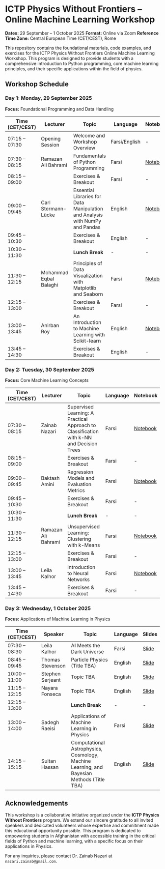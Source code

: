 # ICTP Physics Without Frontiers – Online Machine Learning Workshop

**Dates:** 29 September – 1 October 2025
**Format:** Online via Zoom
**Reference Time Zone:** Central European Time (CET/CEST), Rome

This repository contains the foundational materials, code examples, and exercises for the ICTP Physics Without Frontiers Online Machine Learning Workshop. This program is designed to provide students with a comprehensive introduction to Python programming, core machine learning principles, and their specific applications within the field of physics.

## Workshop Schedule

### **Day 1: Monday, 29 September 2025**

**Focus:** Foundational Programming and Data Handling

| Time (CET/CEST) | Lecturer | Topic | Language | Notebook |
| ----- | ----- | ----- | ----- | ----- |
| 07:15 – 07:30 | Opening Session | Welcome and Workshop Overview | Farsi/English | - |
| 07:30 – 08:15 | Ramazan Ali Bahrami | Fundamentals of Python Programming | Farsi | [Notebook](https://github.com/zainabnazari/PWF_workshop_python_notebook/blob/main/Day1/Day1-Session1.ipynb) |
| 08:15 – 09:00 | | Exercises & Breakout  | Farsi | - |
| 09:00 – 09:45 | Carl Stermann-Lücke |  Essential Libraries for Data Manipulation and Analysis with NumPy and Pandas | English | [Notebook](https://github.com/zainabnazari/PWF_workshop_python_notebook/blob/main/Day1/Day1-Session2.ipynb) |
| 09:45 – 10:30 | | Exercises & Breakout  | English | - |
| 10:30 – 11:30 | | **Lunch Break** | - | - |
| 11:30 – 12:15 | Mohammad Eqbal Balaghi |  Principles of Data Visualization with Matplotlib and Seaborn | Farsi | [Notebook](https://github.com/zainabnazari/PWF_workshop_python_notebook/blob/main/Day1/Day1-Session3.ipynb) |
| 12:15 – 13:00 | | Exercises & Breakout  | Farsi | - |
| 13:00 – 13:45 | Anirban Roy | An Introduction to Machine Learning with Scikit-learn | English | [Notebook](https://github.com/zainabnazari/PWF_workshop_python_notebook/blob/main/Day1/Day1-Session4.ipynb) |
| 13:45 – 14:30 | | Exercises & Breakout  | English | - |

### **Day 2: Tuesday, 30 September 2025**

**Focus:** Core Machine Learning Concepts

| Time (CET/CEST) | Lecturer | Topic | Language | Notebook |
| ----- | ----- | ----- | ----- | ----- |
| 07:30 – 08:15 | Zainab Nazari | Supervised Learning: A Practical Approach to Classification with k-NN and Decision Trees | Farsi | [Notebook](https://github.com/zainabnazari/PWF_workshop_python_notebook/blob/main/Day2/Day2-Session1.ipynb) |
| 08:15 – 09:00 | | Exercises & Breakout  | Farsi | - |
| 09:00 – 09:45 | Baktash Amini |  Regression Models and Evaluation Metrics | Farsi | [Notebook](https://github.com/zainabnazari/PWF_workshop_python_notebook/blob/main/Day2/Day2-Session2.ipynb) |
| 09:45 – 10:30 | | Exercises & Breakout  | Farsi | - |
| 10:30 – 11:30 | | **Lunch Break** | - | - |
| 11:30 – 12:15 | Ramazan Ali Bahrami |  Unsupervised Learning: Clustering with k-Means | Farsi | [Notebook](https://github.com/zainabnazari/PWF_workshop_python_notebook/blob/main/Day2/Day2-Session3.ipynb) |
| 12:15 – 13:00 | | Exercises & Breakout  | Farsi | - |
| 13:00 – 13:45 | Leila Kalhor | Introduction to Neural Networks | Farsi | [Notebook](https://github.com/zainabnazari/PWF_workshop_python_notebook/blob/main/Day2/Day2-Session4.ipynb) |
| 13:45 – 14:30 | | Exercises & Breakout | Farsi | - |

### **Day 3: Wednesday, 1 October 2025**

**Focus:** Applications of Machine Learning in Physics

| Time (CET/CEST) | Speaker | Topic | Language | Slides |
| ----- | ----- | ----- | ----- | ----- |
| 07:30 – 08:30 | Leila Kalhor | AI Meets the Dark Universe | Farsi | [Slide](URL) |
| 08:45 – 09:45 | Thomas Stevenson | Particle Physics (Title TBA) | English | [Slide](URL) |
| 10:00 – 11:00 | Stephen Serjeant | Topic TBA | English | [Slide](URL) |
| 11:15 – 12:15 | Nayara Fonseca | Topic TBA | English | [Slide](URL) |
| 12:15 – 13:00 | | **Lunch Break** | - | - |
| 13:00 – 14:00 | Sadegh Raeisi | Applications of Machine Learning in Physics | Farsi | [Slide](URL) |
| 14:15 – 15:15 | Sultan Hassan | Computational Astrophysics, Cosmology, Machine Learning, and Bayesian Methods (Title TBA) | English | [Slide](URL) |

## Acknowledgements

This workshop is a collaborative initiative organized under the **ICTP Physics Without Frontiers** program. We extend our sincere gratitude to all invited speakers and dedicated volunteers whose expertise and commitment made this educational opportunity possible. This program is dedicated to empowering students in Afghanistan with accessible training in the critical fields of Python and machine learning, with a specific focus on their applications in Physics.

For any inquiries, please contact Dr. Zainab Nazari at `nazari.zainab@gmail.com`.
